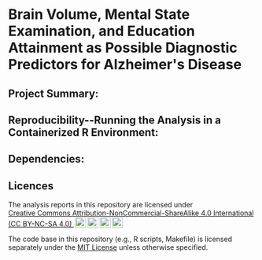 # Brain Volume, Mental State Examination, and Education Attainment as Possible Diagnostic Predictors for Alzheimer's Disease

## Project Summary:

## Reproducibility--Running the Analysis in a Containerized R Environment:

## Dependencies:

## Licences

<p xmlns:cc="http://creativecommons.org/ns#" >The analysis reports in this repository are licensed under <a href="https://creativecommons.org/licenses/by-nc-sa/4.0/?ref=chooser-v1" target="_blank" rel="license noopener noreferrer" style="display:inline-block;">Creative Commons Attribution-NonCommercial-ShareAlike 4.0 International (CC BY-NC-SA 4.0)    <img style="height:22px!important;margin-left:3px;vertical-align:text-bottom;" src="https://mirrors.creativecommons.org/presskit/icons/cc.svg?ref=chooser-v1" alt=""><img style="height:22px!important;margin-left:3px;vertical-align:text-bottom;" src="https://mirrors.creativecommons.org/presskit/icons/by.svg?ref=chooser-v1" alt=""><img style="height:22px!important;margin-left:3px;vertical-align:text-bottom;" src="https://mirrors.creativecommons.org/presskit/icons/nc.svg?ref=chooser-v1" alt=""><img style="height:22px!important;margin-left:3px;vertical-align:text-bottom;" src="https://mirrors.creativecommons.org/presskit/icons/sa.svg?ref=chooser-v1" alt=""></a></p>

The code base in this repository (e.g., R scripts, Makefile) is licensed separately under the [MIT License](https://github.com/yvinc/AlzheimerKNN-Diag/blob/main/LICENSE-MIT.md) unless otherwise specified.
